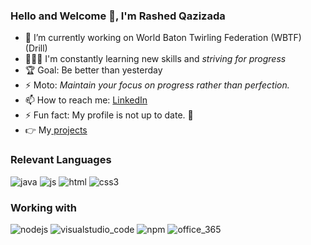 ### Hello and Welcome 👋, I'm Rashed Qazizada

<!--
**rqkohistani/rqkohistani** is a ✨ _special_ ✨ repository because its `README.md` (this file) appears on your GitHub profile.

Here are some ideas to get you started:

- 🔭 I’m currently working on ...
- 🌱 I’m currently learning ...
- 👯 I’m looking to collaborate on ...
- 🤔 I’m looking for help with ...
- 💬 Ask me about ...
- 📫 How to reach me: ...
- 😄 Pronouns: ...
- ⚡ Fun fact: ...
&#10148; [unicode table](https://unicode-table.com/en/27A4/) (2022) Lorem Ipsum is simply dummy text of the printing and typesetting industry.
https://github.com/MikeCodesDotNET/ColoredBadges/tree/master/svg/dev
-->

- 🔭 I’m currently working on World Baton Twirling Federation (WBTF) (Drill)
- 👨🏽‍🎓 I'm constantly learning new skills and *striving for progress*
- 🏆 Goal: Be better than yesterday
- ⚡ Moto: *Maintain your focus on progress rather than perfection.*
- 📫 How to reach me: [LinkedIn](https://www.linkedin.com/in/rashed-qazizada-1b64b68a/)
- ⚡ Fun fact: My profile is not up to date. 🤔
- &#128073; My[ projects](https://rqkohistani.github.io/)

### Relevant Languages

![java](https://user-images.githubusercontent.com/47086798/164975916-ebd0b705-c836-4eb6-b824-e72d21b8e3fc.svg)
![js](https://user-images.githubusercontent.com/47086798/164975924-7c083ba7-fed0-47bf-820f-549355bcf57d.svg)
![html](https://user-images.githubusercontent.com/47086798/164975928-14fbe9cf-d19e-482d-8e5d-a99237810be5.svg)
![css3](https://user-images.githubusercontent.com/47086798/164975931-52c8badf-53c7-447f-81f4-bc19743ac180.svg)

### Working with
![nodejs](https://user-images.githubusercontent.com/47086798/164975939-e4f6fdc6-9c0e-4ddb-a588-3ea279d52297.svg)
![visualstudio_code](https://user-images.githubusercontent.com/47086798/164975945-2c7d2a62-452c-43f3-881a-391511c2901d.svg)
![npm](https://user-images.githubusercontent.com/47086798/165321337-653ed928-3eb1-4bfb-9539-654d361fb689.svg)
![office_365](https://user-images.githubusercontent.com/47086798/165321339-e8e7c347-6632-4f78-82d0-2498624bf30c.svg)
<!-- https://github.com/MikeCodesDotNET/ColoredBadges -->
